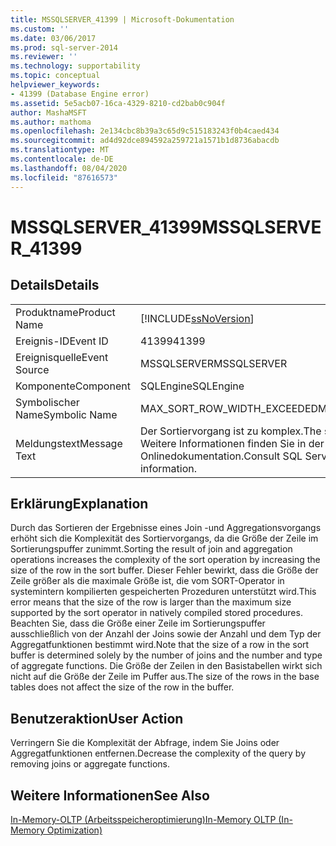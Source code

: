 ```yaml
---
title: MSSQLSERVER_41399 | Microsoft-Dokumentation
ms.custom: ''
ms.date: 03/06/2017
ms.prod: sql-server-2014
ms.reviewer: ''
ms.technology: supportability
ms.topic: conceptual
helpviewer_keywords:
- 41399 (Database Engine error)
ms.assetid: 5e5acb07-16ca-4329-8210-cd2bab0c904f
author: MashaMSFT
ms.author: mathoma
ms.openlocfilehash: 2e134cbc8b39a3c65d9c515183243f0b4caed434
ms.sourcegitcommit: ad4d92dce894592a259721a1571b1d8736abacdb
ms.translationtype: MT
ms.contentlocale: de-DE
ms.lasthandoff: 08/04/2020
ms.locfileid: "87616573"
---
```

# <a name="mssqlserver_41399"></a><span data-ttu-id="dc1cb-102">MSSQLSERVER_41399</span><span class="sxs-lookup"><span data-stu-id="dc1cb-102">MSSQLSERVER_41399</span></span>
    
## <a name="details"></a><span data-ttu-id="dc1cb-103">Details</span><span class="sxs-lookup"><span data-stu-id="dc1cb-103">Details</span></span>  
  
|||  
|-|-|  
|<span data-ttu-id="dc1cb-104">Produktname</span><span class="sxs-lookup"><span data-stu-id="dc1cb-104">Product Name</span></span>|[!INCLUDE[ssNoVersion](../../includes/ssnoversion-md.md)]|  
|<span data-ttu-id="dc1cb-105">Ereignis-ID</span><span class="sxs-lookup"><span data-stu-id="dc1cb-105">Event ID</span></span>|<span data-ttu-id="dc1cb-106">41399</span><span class="sxs-lookup"><span data-stu-id="dc1cb-106">41399</span></span>|  
|<span data-ttu-id="dc1cb-107">Ereignisquelle</span><span class="sxs-lookup"><span data-stu-id="dc1cb-107">Event Source</span></span>|<span data-ttu-id="dc1cb-108">MSSQLSERVER</span><span class="sxs-lookup"><span data-stu-id="dc1cb-108">MSSQLSERVER</span></span>|  
|<span data-ttu-id="dc1cb-109">Komponente</span><span class="sxs-lookup"><span data-stu-id="dc1cb-109">Component</span></span>|<span data-ttu-id="dc1cb-110">SQLEngine</span><span class="sxs-lookup"><span data-stu-id="dc1cb-110">SQLEngine</span></span>|  
|<span data-ttu-id="dc1cb-111">Symbolischer Name</span><span class="sxs-lookup"><span data-stu-id="dc1cb-111">Symbolic Name</span></span>|<span data-ttu-id="dc1cb-112">MAX_SORT_ROW_WIDTH_EXCEEDED</span><span class="sxs-lookup"><span data-stu-id="dc1cb-112">MAX_SORT_ROW_WIDTH_EXCEEDED</span></span>|  
|<span data-ttu-id="dc1cb-113">Meldungstext</span><span class="sxs-lookup"><span data-stu-id="dc1cb-113">Message Text</span></span>|<span data-ttu-id="dc1cb-114">Der Sortiervorgang ist zu komplex.</span><span class="sxs-lookup"><span data-stu-id="dc1cb-114">The sort operation is too complex.</span></span> <span data-ttu-id="dc1cb-115">Weitere Informationen finden Sie in der SQL Server-Onlinedokumentation.</span><span class="sxs-lookup"><span data-stu-id="dc1cb-115">Consult SQL Server Books Online for more information.</span></span>|  
  
## <a name="explanation"></a><span data-ttu-id="dc1cb-116">Erklärung</span><span class="sxs-lookup"><span data-stu-id="dc1cb-116">Explanation</span></span>  
 <span data-ttu-id="dc1cb-117">Durch das Sortieren der Ergebnisse eines Join -und Aggregationsvorgangs erhöht sich die Komplexität des Sortiervorgangs, da die Größe der Zeile im Sortierungspuffer zunimmt.</span><span class="sxs-lookup"><span data-stu-id="dc1cb-117">Sorting the result of join and aggregation operations increases the complexity of the sort operation by increasing the size of the row in the sort buffer.</span></span> <span data-ttu-id="dc1cb-118">Dieser Fehler bewirkt, dass die Größe der Zeile größer als die maximale Größe ist, die vom SORT-Operator in systemintern kompilierten gespeicherten Prozeduren unterstützt wird.</span><span class="sxs-lookup"><span data-stu-id="dc1cb-118">This error means that the size of the row is larger than the maximum size supported by the sort operator in natively compiled stored procedures.</span></span> <span data-ttu-id="dc1cb-119">Beachten Sie, dass die Größe einer Zeile im Sortierungspuffer ausschließlich von der Anzahl der Joins sowie der Anzahl und dem Typ der Aggregatfunktionen bestimmt wird.</span><span class="sxs-lookup"><span data-stu-id="dc1cb-119">Note that the size of a row in the sort buffer is determined solely by the number of joins and the number and type of aggregate functions.</span></span> <span data-ttu-id="dc1cb-120">Die Größe der Zeilen in den Basistabellen wirkt sich nicht auf die Größe der Zeile im Puffer aus.</span><span class="sxs-lookup"><span data-stu-id="dc1cb-120">The size of the rows in the base tables does not affect the size of the row in the buffer.</span></span>  
  
## <a name="user-action"></a><span data-ttu-id="dc1cb-121">Benutzeraktion</span><span class="sxs-lookup"><span data-stu-id="dc1cb-121">User Action</span></span>  
 <span data-ttu-id="dc1cb-122">Verringern Sie die Komplexität der Abfrage, indem Sie Joins oder Aggregatfunktionen entfernen.</span><span class="sxs-lookup"><span data-stu-id="dc1cb-122">Decrease the complexity of the query by removing joins or aggregate functions.</span></span>  
  
## <a name="see-also"></a><span data-ttu-id="dc1cb-123">Weitere Informationen</span><span class="sxs-lookup"><span data-stu-id="dc1cb-123">See Also</span></span>  
 [<span data-ttu-id="dc1cb-124">In-Memory-OLTP &#40;Arbeitsspeicheroptimierung&#41;</span><span class="sxs-lookup"><span data-stu-id="dc1cb-124">In-Memory OLTP &#40;In-Memory Optimization&#41;</span></span>](../in-memory-oltp/in-memory-oltp-in-memory-optimization.md)  
  
  
